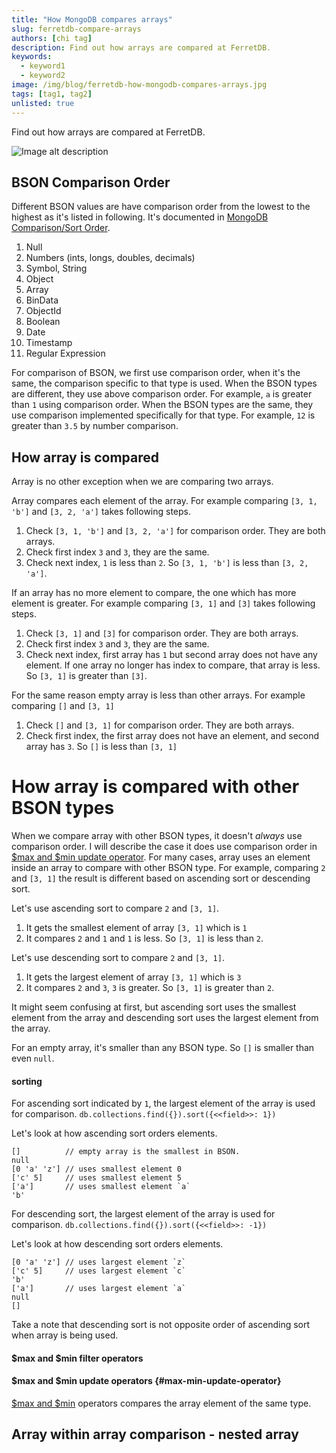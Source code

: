 ```yaml
---
title: "How MongoDB compares arrays"
slug: ferretdb-compare-arrays
authors: [chi tag]
description: Find out how arrays are compared at FerretDB.
keywords:
  - keyword1
  - keyword2
image: /img/blog/ferretdb-how-mongodb-compares-arrays.jpg
tags: [tag1, tag2]
unlisted: true
---
```


Find out how arrays are compared at FerretDB.

![Image alt description](/img/blog/ferretdb-how-mongodb-compares-arrays.jpg)

<!--truncate-->

## BSON Comparison Order

Different BSON values are have comparison order from the lowest to the highest as it's listed in following.
It's documented in [MongoDB Comparison/Sort Order](https://www.mongodb.com/docs/manual/reference/bson-type-comparison-order/).

1. Null
2. Numbers (ints, longs, doubles, decimals)
3. Symbol, String
4. Object
5. Array
6. BinData
7. ObjectId
8. Boolean
9. Date
10. Timestamp
11. Regular Expression

For comparison of BSON, we first use comparison order, when it's the same, the comparison specific to that type is used.
When the BSON types are different, they use above comparison order.
For example, `a` is greater than `1` using comparison order.
When the BSON types are the same, they use comparison implemented specifically for that type.
For example, `12` is greater than `3.5` by number comparison.
## How array is compared

Array is no other exception when we are comparing two arrays.

Array compares each element of the array.
For example comparing `[3, 1, 'b']` and `[3, 2, 'a']` takes following steps.
1. Check `[3, 1, 'b']` and `[3, 2, 'a']` for comparison order. They are both arrays.
2. Check first index `3` and `3`, they are the same.
3. Check next index, `1` is less than `2`.
So `[3, 1, 'b']` is less than `[3, 2, 'a']`.

If an array has no more element to compare, the one which has more element is greater.
For example comparing `[3, 1]` and `[3]` takes following steps.
1. Check `[3, 1]` and `[3]` for comparison order. They are both arrays.
2. Check first index `3` and `3`, they are the same.
3. Check next index, first array has `1` but second array does not have any element.
If one array no longer has index to compare, that array is less.
So `[3, 1]` is greater than `[3]`.

For the same reason empty array is less than other arrays.
For example comparing `[]` and `[3, 1]`
1. Check `[]` and `[3, 1]` for comparison order. They are both arrays.
2. Check first index, the first array does not have an element, and second array has `3`.
So `[]` is less than `[3, 1]`

# How array is compared with other BSON types
When we compare array with other BSON types, it doesn't _always_ use comparison order.
I will describe the case it does use comparison order in [$max and $min update operator](#max-min-update-operator).
For many cases, array uses an element inside an array to compare with other BSON type.
For example, comparing `2` and `[3, 1]` the result is different based on ascending sort or descending sort.

Let's use ascending sort to compare `2` and `[3, 1]`.
1. It gets the smallest element of array `[3, 1]` which is `1`
2. It compares `2` and `1` and `1` is less.
So `[3, 1]` is less than `2`.

Let's use descending sort to compare `2` and `[3, 1]`.
1. It gets the largest element of array `[3, 1]` which is `3`
2. It compares `2` and `3`, `3` is greater.
So `[3, 1]` is greater than `2`.

It might seem confusing at first, but ascending sort uses the smallest element from the array and
descending sort uses the largest element from the array.

For an empty array, it's smaller than any BSON type. So `[]` is smaller than even `null`.

#### sorting

For ascending sort indicated by `1`, the largest element of the array is used for comparison.
`db.collections.find({}).sort({<<field>>: 1})`

Let's look at how ascending sort orders elements.
```
[]          // empty array is the smallest in BSON.
null
[0 'a' 'z'] // uses smallest element 0
['c' 5]     // uses smallest element 5
['a']       // uses smallest element `a`
'b'
```

For descending sort, the largest element of the array is used for comparison.
`db.collections.find({}).sort({<<field>>: -1})`

Let's look at how descending sort orders elements.
```
[0 'a' 'z'] // uses largest element `z`
['c' 5]     // uses largest element `c`
'b'
['a']       // uses largest element `a`
null
[]
```

Take a note that descending sort is not opposite order of ascending sort when array is being used.

#### $max and $min filter operators

#### $max and $min update operators {#max-min-update-operator}
[$max and $min](https://docs.ferretdb.io/basic_operations/read/#retrieve-documents-using-operator-queries) operators
compares the array element of the same type.
## Array within array comparison - nested array
